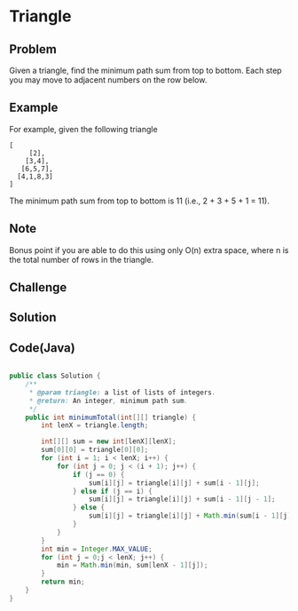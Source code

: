 Triangle
===


Problem
-------

Given a triangle, find the minimum path sum from top to bottom. Each step you may move to adjacent numbers on the row below.


Example
-------

For example, given the following triangle

    [
         [2],
        [3,4],
       [6,5,7],
      [4,1,8,3]
    ]
    
The minimum path sum from top to bottom is 11 (i.e., 2 + 3 + 5 + 1 = 11).

Note
---------

Bonus point if you are able to do this using only O(n) extra space, where n is the total number of rows in the triangle.

Challenge
---------

Solution
--------


Code(Java)
----------

```java

public class Solution {
    /**
     * @param triangle: a list of lists of integers.
     * @return: An integer, minimum path sum.
     */
    public int minimumTotal(int[][] triangle) {
        int lenX = triangle.length;

        int[][] sum = new int[lenX][lenX];
        sum[0][0] = triangle[0][0];
        for (int i = 1; i < lenX; i++) {
            for (int j = 0; j < (i + 1); j++) {
                if (j == 0) {
                    sum[i][j] = triangle[i][j] + sum[i - 1][j];
                } else if (j == i) {
                    sum[i][j] = triangle[i][j] + sum[i - 1][j - 1];
                } else {
                    sum[i][j] = triangle[i][j] + Math.min(sum[i - 1][j], sum[i - 1][j - 1]);
                }
            }
        }
        int min = Integer.MAX_VALUE;
        for (int j = 0;j < lenX; j++) {
            min = Math.min(min, sum[lenX - 1][j]);
        }
        return min;
    }
}

```